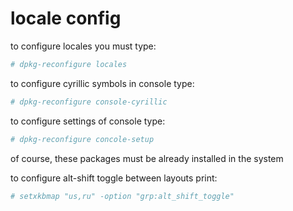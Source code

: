 # locale config

to configure locales you must type:
```sh
# dpkg-reconfigure locales
```

to configure cyrillic symbols in console type:
```sh
# dpkg-reconfigure console-cyrillic
```

to configure settings of console type:
```sh
# dpkg-reconfigure concole-setup 
```
of course, these packages must be already installed in the system

to configure alt-shift toggle between layouts print:
```sh
# setxkbmap "us,ru" -option "grp:alt_shift_toggle" 
```

